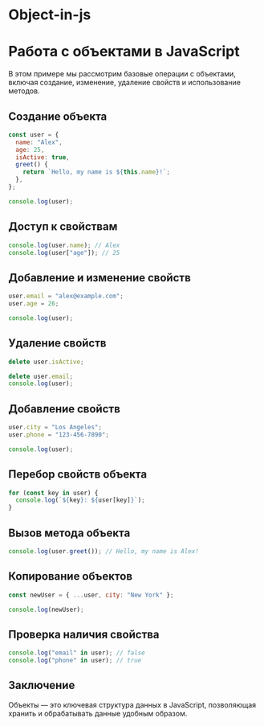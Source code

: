 # Object-in-js
# Работа с объектами в JavaScript

В этом примере мы рассмотрим базовые операции с объектами, включая создание, изменение, удаление свойств и использование методов.

## Создание объекта

```javascript
const user = {
  name: "Alex",
  age: 25,
  isActive: true,
  greet() {
    return `Hello, my name is ${this.name}!`;
  },
};

console.log(user);
```

## Доступ к свойствам

```javascript
console.log(user.name); // Alex
console.log(user["age"]); // 25
```

## Добавление и изменение свойств

```javascript
user.email = "alex@example.com";
user.age = 26;

console.log(user);
```

## Удаление свойств

```javascript
delete user.isActive;

delete user.email;
console.log(user);
```

## Добавление свойств

```javascript
user.city = "Los Angeles";
user.phone = "123-456-7890";

console.log(user);
```

## Перебор свойств объекта

```javascript
for (const key in user) {
  console.log(`${key}: ${user[key]}`);
}
```

## Вызов метода объекта

```javascript
console.log(user.greet()); // Hello, my name is Alex!
```

## Копирование объектов

```javascript
const newUser = { ...user, city: "New York" };

console.log(newUser);
```

## Проверка наличия свойства

```javascript
console.log("email" in user); // false
console.log("phone" in user); // true
```

## Заключение

Объекты — это ключевая структура данных в JavaScript, позволяющая хранить и обрабатывать данные удобным образом.
